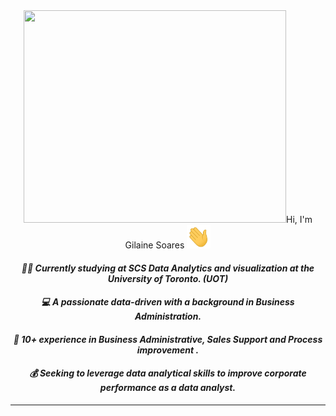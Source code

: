 <div id="header" align="center">
  <img src="https://cdn.dribbble.com/users/634508/screenshots/2172083/media/863da86eeaed056444be4fc8b02edcdf.gif" width="420" height="340/>
</div>

---

# Hi, I'm Gilaine Soares <img src="https://github.com/ABSphreak/ABSphreak/raw/master/gifs/Hi.gif" height="38" width="38" >


  <h4> <em>🧑‍🎓 Currently studying at SCS Data Analytics and visualization at the University of Toronto. (UOT) </em></h4>
 
  <h4> <em>💻 A passionate data-driven with a background in Business Administration. </em></hr>
                                                                                                                        
  <h4> <em>🔑 10+ experience in Business Administrative, Sales Support and Process improvement .</em> </h4>                                                                                                                      
                                                                                                                        
  <h4> <em>💰 Seeking to leverage data analytical skills to improve corporate performance as a data analyst. </em> </h4>
 
 ---

 </div>
 
 
 ##

